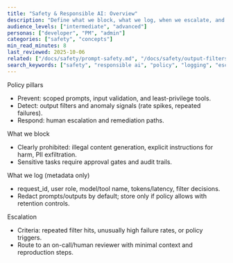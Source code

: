 ```yaml
---
title: "Safety & Responsible AI: Overview"
description: "Define what we block, what we log, when we escalate, and how we mitigate abuse cases."
audience_levels: ["intermediate", "advanced"]
personas: ["developer", "PM", "admin"]
categories: ["safety", "concepts"]
min_read_minutes: 8
last_reviewed: 2025-10-06
related: ["/docs/safety/prompt-safety.md", "/docs/safety/output-filters.md", "/docs/safety/human-in-the-loop.md"]
search_keywords: ["safety", "responsible ai", "policy", "logging", "escalation"]
---
```


Policy pillars

- Prevent: scoped prompts, input validation, and least-privilege tools.
- Detect: output filters and anomaly signals (rate spikes, repeated failures).
- Respond: human escalation and remediation paths.

What we block

- Clearly prohibited: illegal content generation, explicit instructions for harm, PII exfiltration.
- Sensitive tasks require approval gates and audit trails.

What we log (metadata only)

- request_id, user role, model/tool name, tokens/latency, filter decisions.
- Redact prompts/outputs by default; store only if policy allows with retention controls.

Escalation

- Criteria: repeated filter hits, unusually high failure rates, or policy triggers.
- Route to an on-call/human reviewer with minimal context and reproduction steps.

